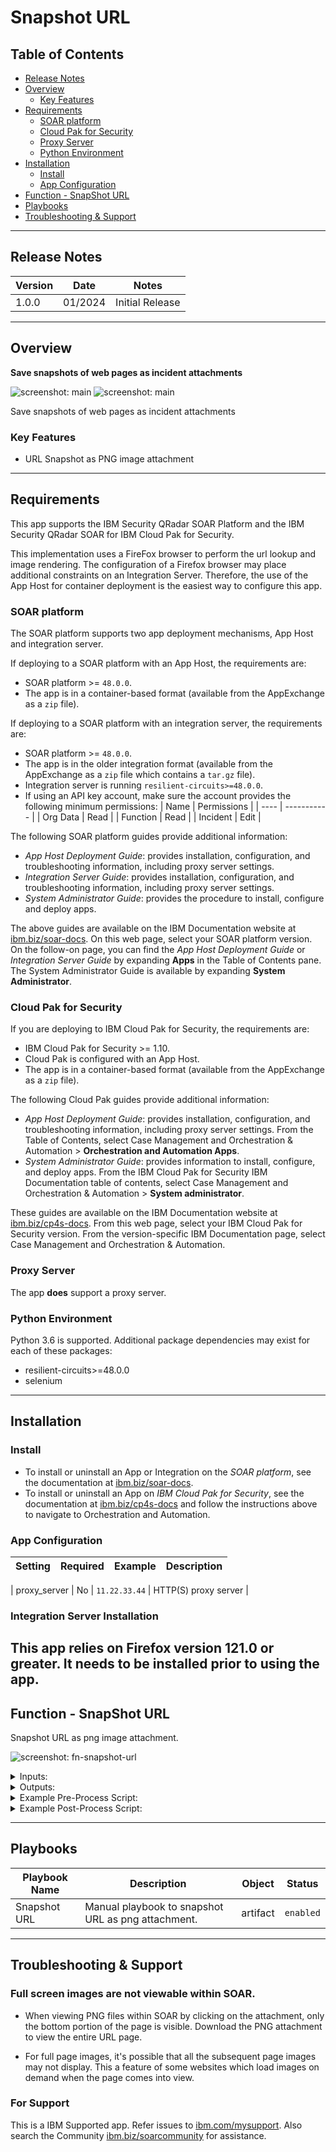 <!--
  This README.md is generated by running:
  "resilient-sdk docgen -p fn_snapshot_url"

  It is best edited using a Text Editor with a Markdown Previewer. VS Code
  is a good example. Checkout https://guides.github.com/features/mastering-markdown/
  for tips on writing with Markdown

  All fields followed by "::CHANGE_ME::"" should be manually edited

  If you make manual edits and run docgen again, a .bak file will be created

  Store any screenshots in the "doc/screenshots" directory and reference them like:
  ![screenshot: screenshot_1](./screenshots/screenshot_1.png)

  NOTE: If your app is available in the container-format only, there is no need to mention the integration server in this readme.
-->

# Snapshot URL

## Table of Contents
- [Release Notes](#release-notes)
- [Overview](#overview)
  - [Key Features](#key-features)
- [Requirements](#requirements)
  - [SOAR platform](#soar-platform)
  - [Cloud Pak for Security](#cloud-pak-for-security)
  - [Proxy Server](#proxy-server)
  - [Python Environment](#python-environment)
- [Installation](#installation)
  - [Install](#install)
  - [App Configuration](#app-configuration)
- [Function - SnapShot URL](#function---snapshot-url)
- [Playbooks](#playbooks)
- [Troubleshooting & Support](#troubleshooting--support)
---

## Release Notes
<!--
  Specify all changes in this release. Do not remove the release 
  notes of a previous release
-->
| Version | Date | Notes |
| ------- | ---- | ----- |
| 1.0.0 | 01/2024 | Initial Release | 

---

## Overview
<!--
  Provide a high-level description of the function itself and its remote software or application.
  The text below is parsed from the "description" and "long_description" attributes in the setup.py file
-->
**Save snapshots of web pages as incident attachments**

 ![screenshot: main](./doc/screenshots/attachment.png)
 ![screenshot: main](./doc/screenshots/playbook.png)

Save snapshots of web pages as incident attachments

### Key Features
<!--
  List the Key Features of the Integration
-->
* URL Snapshot as PNG image attachment

---

## Requirements
<!--
  List any Requirements 
--> 
This app supports the IBM Security QRadar SOAR Platform and the IBM Security QRadar SOAR for IBM Cloud Pak for Security.

This implementation uses a FireFox browser to perform the url lookup and image rendering. The configuration of a Firefox browser may place additional constraints on an Integration Server. Therefore, the use of the App Host for container deployment is the easiest way to configure this app.

### SOAR platform
The SOAR platform supports two app deployment mechanisms, App Host and integration server.

If deploying to a SOAR platform with an App Host, the requirements are:
* SOAR platform >= `48.0.0`.
* The app is in a container-based format (available from the AppExchange as a `zip` file).

If deploying to a SOAR platform with an integration server, the requirements are:
* SOAR platform >= `48.0.0`.
* The app is in the older integration format (available from the AppExchange as a `zip` file which contains a `tar.gz` file).
* Integration server is running `resilient-circuits>=48.0.0`.
* If using an API key account, make sure the account provides the following minimum permissions: 
  | Name | Permissions |
  | ---- | ----------- |
  | Org Data | Read |
  | Function | Read |
  | Incident | Edit |

The following SOAR platform guides provide additional information: 
* _App Host Deployment Guide_: provides installation, configuration, and troubleshooting information, including proxy server settings. 
* _Integration Server Guide_: provides installation, configuration, and troubleshooting information, including proxy server settings.
* _System Administrator Guide_: provides the procedure to install, configure and deploy apps. 

The above guides are available on the IBM Documentation website at [ibm.biz/soar-docs](https://ibm.biz/soar-docs). On this web page, select your SOAR platform version. On the follow-on page, you can find the _App Host Deployment Guide_ or _Integration Server Guide_ by expanding **Apps** in the Table of Contents pane. The System Administrator Guide is available by expanding **System Administrator**.

### Cloud Pak for Security
If you are deploying to IBM Cloud Pak for Security, the requirements are:
* IBM Cloud Pak for Security >= 1.10.
* Cloud Pak is configured with an App Host.
* The app is in a container-based format (available from the AppExchange as a `zip` file).

The following Cloud Pak guides provide additional information: 
* _App Host Deployment Guide_: provides installation, configuration, and troubleshooting information, including proxy server settings. From the Table of Contents, select Case Management and Orchestration & Automation > **Orchestration and Automation Apps**.
* _System Administrator Guide_: provides information to install, configure, and deploy apps. From the IBM Cloud Pak for Security IBM Documentation table of contents, select Case Management and Orchestration & Automation > **System administrator**.

These guides are available on the IBM Documentation website at [ibm.biz/cp4s-docs](https://ibm.biz/cp4s-docs). From this web page, select your IBM Cloud Pak for Security version. From the version-specific IBM Documentation page, select Case Management and Orchestration & Automation.

### Proxy Server
The app **does** support a proxy server.

### Python Environment
Python 3.6 is supported.
Additional package dependencies may exist for each of these packages:
* resilient-circuits>=48.0.0
* selenium

---

## Installation

### Install
* To install or uninstall an App or Integration on the _SOAR platform_, see the documentation at [ibm.biz/soar-docs](https://ibm.biz/soar-docs).
* To install or uninstall an App on _IBM Cloud Pak for Security_, see the documentation at [ibm.biz/cp4s-docs](https://ibm.biz/cp4s-docs) and follow the instructions above to navigate to Orchestration and Automation.

### App Configuration

| Setting | Required | Example | Description |
| ------- | -------- | ------- | ----------- |
<!--
| browser | No | firefox|chrome | Browser to use for web site image rendering. 
Only used with integration servers. Default is `firefox`.
-->
| proxy_server | No | `11.22.33.44` | HTTP(S) proxy server |

### Integration Server Installation
This app relies on Firefox version 121.0 or greater. It needs to be installed prior to using the app.
---

## Function - SnapShot URL
Snapshot URL as png image attachment.

 ![screenshot: fn-snapshot-url ](./doc/screenshots/function.png)

<details><summary>Inputs:</summary>
<p>

| Name | Type | Required | Example | Tooltip |
| ---- | :--: | :------: | ------- | ------- |
| `snapshot_incident_id` | `number` | Yes | `-` | - |
| `snapshot_url` | `text` | Yes | `-` | - |
| `snapshot_timeout` | `number` | No | `30` | default is 30 seconds |
| `snapshot_fullpage` | bool | No | 'Yes' | full page image or just initial page height image |

</p>
</details>

<details><summary>Outputs:</summary>
<p>

> **NOTE:** This example might be in JSON format, but `results` is a Python Dictionary on the SOAR platform.

```python
results = {
  "content": {
    "attachment_name": "https://cybersecuritynordic.messukeskus.com/program-3/.png"
  },
  "inputs": {
    "snapshot_incident_id": 2103,
    "snapshot_url": "https://cybersecuritynordic.messukeskus.com/program-3/"
  },
  "metrics": {
    "execution_time_ms": 49769,
    "host": "1fd9269d-5558-411b-ba33-e4767f763c59-8678ccd8c8-xs2vr",
    "package": "fn-snapshot-url",
    "package_version": "1.0.0",
    "timestamp": "2023-12-28 20:51:10",
    "version": "1.0"
  },
  "raw": null,
  "reason": null,
  "success": true,
  "version": 2
}
```

</p>
</details>

<details><summary>Example Pre-Process Script:</summary>
<p>

```python
inputs.snapshot_incident_id = incident.id
inputs.snapshot_url = artifact.value
if getattr(playbook.inputs, "snapshot_url_load_timeout", None):
  inputs.snapshot_timeout = playbook.inputs.snapshot_url_load_timeout
inputs.snapshot_fullpage = playbook.inputs.snapshot_full_screen_capture
```

</p>
</details>

<details><summary>Example Post-Process Script:</summary>
<p>

```python
results = playbook.functions.results.snapshot_results

if results.success:
  incident.addNote(f"Snapshot URL for {results.inputs.snapshot_url} succeeded with attachment: {results.content.attachment_name}")
else:
  incident.addNote(f"Snapshot URL {results.reason}")

```

</p>
</details>

---

## Playbooks
| Playbook Name | Description | Object | Status |
| ------------- | ----------- | ------ | ------ |
| Snapshot URL | Manual playbook to snapshot URL as png attachment. | artifact | `enabled` |

---

## Troubleshooting & Support

### Full screen images are not viewable within SOAR. 
* When viewing PNG files within SOAR by clicking on the attachment, only the bottom portion of the page is visible. Download the PNG attachment to view the entire URL page.

* For full page images, it's possible that all the subsequent page images may not display. This a feature of some websites which load images on demand when the page comes into view.

### For Support
This is a IBM Supported app. Refer issues to [ibm.com/mysupport](https://ibm.com/mysupport).
Also search the Community [ibm.biz/soarcommunity](https://ibm.biz/soarcommunity) for assistance.
